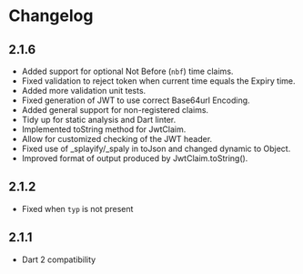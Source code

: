 # Changelog

## 2.1.6

+ Added support for optional Not Before (`nbf`) time claims.
+ Fixed validation to reject token when current time equals the Expiry time.
+ Added more validation unit tests.
+ Fixed generation of JWT to use correct Base64url Encoding.
+ Added general support for non-registered claims.
+ Tidy up for static analysis and Dart linter.
+ Implemented toString method for JwtClaim.
+ Allow for customized checking of the JWT header.
+ Fixed use of _splayify/_spaly in toJson and changed dynamic to Object.
+ Improved format of output produced by JwtClaim.toString().

## 2.1.2

+ Fixed when `typ` is not present

## 2.1.1

+ Dart 2 compatibility
